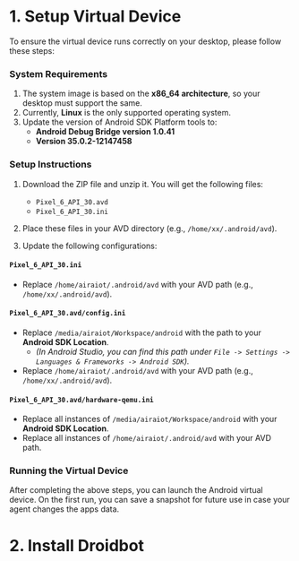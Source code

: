 # 1. Setup Virtual Device

To ensure the virtual device runs correctly on your desktop, please follow these steps:  

### **System Requirements**  
1. The system image is based on the **x86_64 architecture**, so your desktop must support the same.  
2. Currently, **Linux** is the only supported operating system.  
3. Update the version of Android SDK Platform tools to:  
   - **Android Debug Bridge version 1.0.41**  
   - **Version 35.0.2-12147458**  

### **Setup Instructions**  
1. Download the ZIP file and unzip it. You will get the following files:  
   - `Pixel_6_API_30.avd`  
   - `Pixel_6_API_30.ini`  
2. Place these files in your AVD directory (e.g., `/home/xx/.android/avd`).  

3. Update the following configurations:  

#### **`Pixel_6_API_30.ini`**  
- Replace `/home/airaiot/.android/avd` with your AVD path (e.g., `/home/xx/.android/avd`).  

#### **`Pixel_6_API_30.avd/config.ini`**  
- Replace `/media/airaiot/Workspace/android` with the path to your **Android SDK Location**.  
   - *(In Android Studio, you can find this path under `File -> Settings -> Languages & Frameworks -> Android SDK`).*  
- Replace `/home/airaiot/.android/avd` with your AVD path (e.g., `/home/xx/.android/avd`).  

#### **`Pixel_6_API_30.avd/hardware-qemu.ini`**  
- Replace all instances of `/media/airaiot/Workspace/android` with your **Android SDK Location**.  
- Replace all instances of `/home/airaiot/.android/avd` with your AVD path.  


### **Running the Virtual Device**  
After completing the above steps, you can launch the Android virtual device. On the first run, you can save a snapshot for future use in case your agent changes the apps data.  

# 2. Install Droidbot
